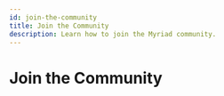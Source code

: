 ```yaml
---
id: join-the-community
title: Join the Community
description: Learn how to join the Myriad community.
---
```


# Join the Community